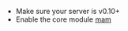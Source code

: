* Make sure your server is v0.10+
* Enable the core module [mam](https://modules.prosody.im/mod_mam) 
